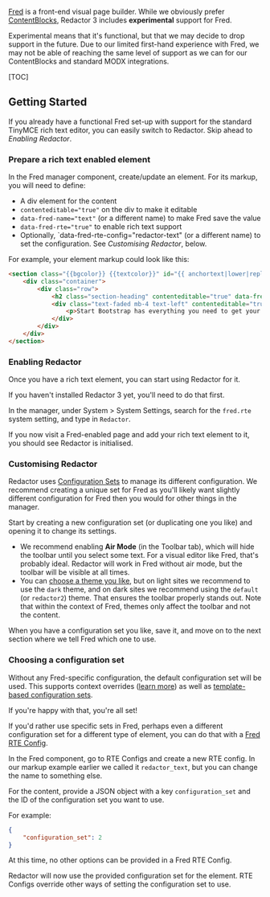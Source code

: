 [Fred](http://modx.com/extras/package/fred) is a front-end visual page builder. While we obviously prefer [ContentBlocks](https://modmore.com/contentblocks/), Redactor 3 includes **experimental** support for Fred. 

Experimental means that it's functional, but that we may decide to drop support in the future. Due to our limited first-hand experience with Fred, we may not be able of reaching the same level of support as we can for our ContentBlocks and standard MODX integrations. 

[TOC]

## Getting Started

If you already have a functional Fred set-up with support for the standard TinyMCE rich text editor, you can easily switch to Redactor. Skip ahead to _Enabling Redactor_.

### Prepare a rich text enabled element

In the Fred manager component, create/update an element. For its markup, you will need to define:

- A div element for the content
- `contenteditable="true"` on the div to make it editable
- `data-fred-name="text"` (or a different name) to make Fred save the value
- `data-fred-rte="true"` to enable rich text support
- Optionally, `data-fred-rte-config="redactor-text" (or a different name) to set the configuration. See _Customising Redactor_, below.

For example, your element markup could look like this:

``` html
<section class="{{bgcolor}} {{textcolor}}" id="{{ anchortext|lower|replace({' ': ''}) }}" data-fred-render="{{published}}">
    <div class="container">
        <div class="row">
            <h2 class="section-heading" contenteditable="true" data-fred-name="head">We've got what you need!</h2>
            <div class="text-faded mb-4 text-left" contenteditable="true" data-fred-name="text" data-fred-rte="true" data-fred-rte-config="redactor_text">
                <p>Start Bootstrap has everything you need to get your new website up and running in no time! All of the templates and themes on Start Bootstrap are open source, free to download, and easy to use. No strings attached!</p>
            </div>
        </div>
    </div>
</section>
``` 

### Enabling Redactor 

Once you have a rich text element, you can start using Redactor for it.

If you haven't installed Redactor 3 yet, you'll need to do that first.

In the manager, under System > System Settings, search for the `fred.rte` system setting, and type in `Redactor`. 

If you now visit a Fred-enabled page and add your rich text element to it, you should see Redactor is initialised. 

### Customising Redactor

Redactor uses [Configuration Sets](../Configuration_sets) to manage its different configuration. We recommend creating a unique set for Fred as you'll likely want slightly different configuration for Fred then you would for other things in the manager. 

Start by creating a new configuration set (or duplicating one you like) and opening it to change its settings.

- We recommend enabling **Air Mode** (in the Toolbar tab), which will hide the toolbar until you select some text. For a visual editor like Fred, that's probably ideal. Redactor will work in Fred without air mode, but the toolbar will be visible at all times. 
- You can [choose a theme you like](../Themes), but on light sites we recommend to use the `dark` theme, and on dark sites we recommend using the `default` (or `redactor2`) theme. That ensures the toolbar properly stands out. Note that within the context of Fred, themes only affect the toolbar and not the content. 

When you have a configuration set you like, save it, and move on to the next section where we tell Fred which one to use.

### Choosing a configuration set

Without any Fred-specific configuration, the default configuration set will be used. This supports context overrides ([learn more](Content)) as well as [template-based configuration sets](Template). 

If you're happy with that, you're all set!

If you'd rather use specific sets in Fred, perhaps even a different configuration set for a different type of element, you can do that with a [Fred RTE Config](https://modxcms.github.io/fred/themer/cmp/rte_configs/). 

In the Fred component, go to RTE Configs and create a new RTE config. In our markup example earlier we called it `redactor_text`, but you can change the name to something else. 

For the content, provide a JSON object with a key `configuration_set` and the ID of the configuration set you want to use. 

For example:

```json
{
    "configuration_set": 2
}
```

At this time, no other options can be provided in a Fred RTE Config.

Redactor will now use the provided configuration set for the element. RTE Configs override other ways of setting the configuration set to use.
